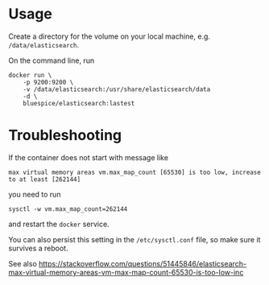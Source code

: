 # Usage

Create a directory for the volume on your local machine, e.g. `/data/elasticsearch`.

On the command line, run
```
docker run \
	-p 9200:9200 \
	-v /data/elasticsearch:/usr/share/elasticsearch/data
	-d \
	bluespice/elasticsearch:lastest
```

# Troubleshooting

If the container does not start with message like

```
max virtual memory areas vm.max_map_count [65530] is too low, increase to at least [262144]
```

you need to run
```
sysctl -w vm.max_map_count=262144
```

and restart the `docker` service.

You can also persist this setting in the `/etc/sysctl.conf` file, so make sure it survives a reboot.

See also https://stackoverflow.com/questions/51445846/elasticsearch-max-virtual-memory-areas-vm-max-map-count-65530-is-too-low-inc

